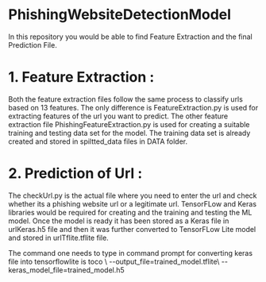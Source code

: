 # PhishingWebsiteDetectionModel

In this repository you would be able to find Feature Extraction and the final Prediction File.

# 1. Feature Extraction :
Both the feature extraction files follow the same process to classify urls based on 13 features. The only difference is FeatureExtraction.py is used for extracting features of the url you want to predict.
The other feature extraction file PhishingFeatureExtraction.py is used for creating a suitable training and testing data set for the model. The training data set is already created and stored in spiltted_data files in DATA folder.

# 2. Prediction of Url :
The checkUrl.py is the actual file where you need to enter the url and check whether its a phishing website url or a legitimate url. TensorFLow and Keras libraries would be required for creating and the training and testing the ML model.
Once the model is ready it has been stored as a Keras file in urlKeras.h5 file and then it was further converted to TensorFLow Lite model and stored in urlTflite.tflite file.

The command one needs to type in command prompt for converting keras file into tensorflowlite is toco \ --output_file=trained_model.tflite\ --keras_model_file=trained_model.h5
